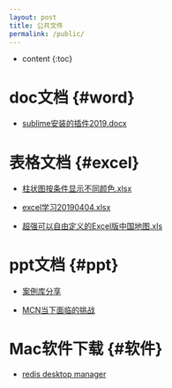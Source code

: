 ```yaml
---
layout: post
title: 公共文件
permalink: /public/
---
```


* content
{:toc}


doc文档						{#word}
===================================

- [sublime安装的插件2019.docx](https://raw.githubusercontent.com/Jv0id/jv0id.github.io/master/public/doc/sublime安装的插件2019.docx)


表格文档						{#excel}
===================================

- [柱状图按条件显示不同颜色.xlsx](https://raw.githubusercontent.com/Jv0id/jv0id.github.io/master/public/excel/柱状图按条件显示不同颜色.xlsx)

- [excel学习20190404.xlsx](https://raw.githubusercontent.com/Jv0id/jv0id.github.io/master/public/excel/excel学习20190404.xlsx)

- [超强可以自由定义的Excel版中国地图.xls](https://raw.githubusercontent.com/Jv0id/jv0id.github.io/master/public/excel/超强可以自由定义的Excel版中国地图.xls)


ppt文档						{#ppt}
===================================

- [案例库分享](https://raw.githubusercontent.com/Jv0id/jv0id.github.io/master/public/ppt/案例库分享.pptx)

- [MCN当下面临的挑战](https://raw.githubusercontent.com/Jv0id/jv0id.github.io/master/public/ppt/MCN当下面临的挑战.pptx)

Mac软件下载						{#软件}
===================================
- [redis desktop manager](https://raw.githubusercontent.com/Jv0id/jv0id.github.io/master/public/rdm/rdm.zip)
